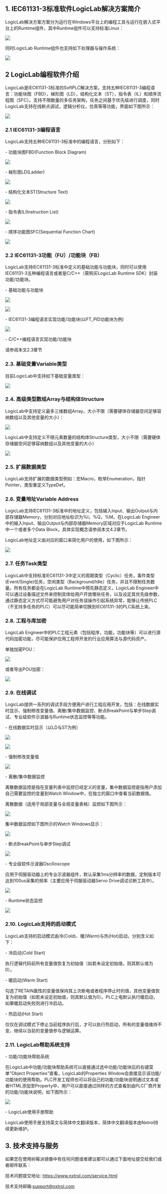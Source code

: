 ## 1. IEC61131-3标准软件LogicLab解决方案简介



LogicLab解决方案方案分为运行在Windows平台上的编程工具与运行在嵌入式平台上的Runtime组件，其中Runtime组件可以支持标准Linux：

![](_images/1.png)

同时LogicLab Runtime组件也支持如下处理器与操作系统：

![](_images/2.png)

## 2 LogicLab编程软件介绍

LogicLab是IEC61131-3标准的SoftPLC解决方案，支持五种IEC61131-3编程语言：功能块图（FBD），梯形图（LD），结构化文本（ST），指令表（IL）和顺序流程图（SFC）。支持不限数量的多任务架构，任务之间基于优先级进行调度，同时LogicLab支持在线断点调试，逻辑分析仪，仿真等等功能，界面如下图所示：

![](_images/2.2.1.png)

###  2.1 IEC61131-3编程语言

LogicLab支持五种IEC61131-3标准中的编程语言，分别如下：

\- 功能块图FBD(Function Block Diagram)

![](_images/2.2.1.1.png)

\- 梯形图LD(Ladder)

![](_images/2.2.1.2.png)

\- 结构化文本ST(Structure Text)

![](_images/2.2.1.3.png)

\- 指令表IL(Instruction List)

![](_images/2.2.1.4.png)

\- 顺序功能图SFC(Sequential Function Chart)

![](_images/2.2.1.5.png)

### 2.2 IEC61131-3功能（FU）/功能块（FB）

LogicLab支持IEC61131-3标准中定义的基础功能与功能块，同时可以使用IEC61131-3五种编程语言或者是C/C++（需购买LogicLab Runtime SDK）封装功能/功能块。

\- 基础功能与功能块

![](_images/2.2.2.1.png)

![](_images/2.2.2.2.png)

\- IEC61131-3编程语言实现功能/功能块(以FT_PID功能块为例)

![](_images/2.2.2.3.png)

\- C/C++编程语言实现功能/功能块

请参阅本文2.3章节

### 2.3. 基础变量Variable类型

目前LogicLab中支持如下基础变量类型：

![](_images/2.2.3.1.png)

### 2.4. 高级类型数组Array与结构体Structure

LogicLab中支持定义最多三维数组Array，大小不限（需要硬体存储器空间足够容纳数组以及其他变量的大小）：

![](_images/2.2.4.1.png)

LogicLab中支持定义不限元素数量的结构体Structure类型，大小不限（需要硬体存储器空间足够容纳数组以及其他变量的大小）

![](_images/2.2.4.2.png)



### 2.5. 扩展数据类型

LogicLab支持扩展的数据类型例如：宏Macro，枚举Enumeration，指针Pointer，类型重定义TypeDef。

### 2.6. 变量地址Variable Address

LogicLab支持IEC61131-3标准中的地址定义，包括输入Input、输出Output与内部存储器Memory，分别对应地址标识为%I，%Q，%M。在LogicLab Engineer中的输入Input、输出Output与内部存储器Memory区域对应于LogicLab Runtime中一个或者多个Data Block，具体实现概念请参阅本文4.2章节。

LogicLab地址定义由对应的窗口来简化用户的使用，如下图所示：

![](_images/2.2.6.1.png)



### 2.7. 任务Task类型

LogicLab中支持标准IEC61131-3中定义的周期类型（Cyclic）任务，事件类型(Event/Single)任务，空闲类型（Background/Idle）任务，并且不限制任务数量。所有任务都会在LogicLab Runtime中预先静态定义，LogicLab Engineer中可以通过设备描述文件来控制具体给用户开放哪些任务，以及设定其优先级参数，通过静态定义方式尽可能避免用户对任务误操作引起系统异常，能够让传统PLC（不支持多任务的PLC）可以尽可能简单切换到IEC61131-3的PLC系统上来。

### 2.8. 工程与库加密

LogicLab Engineer中的PLC工程元素（包括程序，功能，功能块等）可以进行源代码加密功能，尽可能保护应用工程师开发的行业应用算法与源代码资产。

单独加密POU：

![](_images/2.2.8.1.png)

或者导出POU加密：

![](_images/2.2.8.2.png)

### 2.9. 在线调试

LogicLab提供一系列的调试手段方便用户进行工程应用开发，包括：在线数据实时显示、强制修改变量值、离散/集中数据监控、断点BreakPoint与单步Step调试、专业级软件示波器与Runtime状态监控等等功能。

\- 在线数据实时显示（以LD与ST为例）

![](_images/2.2.9.1.png)



![](_images/2.2.9.2.png)

\- 强制修改变量值

![](_images/2.2.9.3.png)

\- 离散/集中数据监控

离散数据监控是指在变量列表中监控已经定义的变量，集中数据监控是指用户添加自己需要监控的变量到Watch Window中，在独立的窗口中查看当前数据值。

离散数据（适用于局部变量与全局变量表格）监控如下图所示：

![](_images/2.2.9.4.png)

集中数据监控如下图所示的Watch Windows显示：

![](_images/2.2.9.5.png)

\- 断点BreakPoint与单步Step调试



![](_images/2.2.9.6.png)

\- 专业级软件示波器Oscilloscope

应用于伺服驱动器上的专业示波器组件，默认采集1ms分辨率的数据，定制版本可达到100us采集的频率（主要应用于伺服驱动器Servo Drive调试诊断工具中）。

![](_images/2.2.9.7.png)

\- Runtime状态监控

![](_images/2.2.9.8.png)



### 2.10. LogicLab支持的启动模式

LogicLab支持的启动模式由冷(Cold)、暖(Warm)与热(Hot)启动，分别含义如下：

\- 冷启动(Cold Start)

执行逻辑代码前所有变量值恢复为初始值（如若未设定初始值，则其默认值为0）。

 

\- 暖启动(Warm Start)

勾选了RETAIN属性的变量值保持其上次断电或者程序停止时的值，其他变量值恢复为初始值（如若未设定初始值，则其默认值为0）。PLC上电默认执行暖启动，如果暖启动失败则进行冷启动。

 

\- 热启动(Hot Start)

仅仅在调试模式下停止当前程序执行后，才可以执行热启动，所有的变量值维持不变，继续以当前的变量值参与逻辑运算。

 

### 2.11. LogicLab帮助系统支持

\- 功能/功能块帮助系统

在LogicLab中功能/功能块帮助系统可以直接通过选中功能/功能块后的右键菜单”Object Properties”查看，LogicLab的Properties Window会直接显示该功能/功能块的使用帮助。PLC开发工程师也可以将自己的功能/功能块说明通过文本或者HTML添加至Property中，用户可以直接通过同样的方式查看到由PLC厂商开发的功能/功能块说明，如下图所示：

![](_images/2.2.11.1.png)

\- LogicLab使用手册帮助

LogicLab使用手册支持英文与简体中文翻译版本，简体中文翻译版本由Nxtrol持续更新维护。





## 3.  技术支持与服务

如果您在使用树莓派镜像中有任何问题或者建议都可以通过下面地址提交给我们或者邮件联系：

技术问题提交地址: https://www.nxtrol.com/service.html

技术支持邮箱:support@nxtrol.com